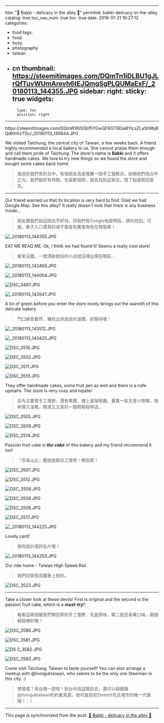 
---
title: "🍪 Bakki - delicacy in the alley 🍪"
permlink: bakki-delicacy-in-the-alley
catalog: true
toc_nav_num: true
toc: true
date: 2018-01-21 16:27:12
categories:
- food
tags:
- food
- busy
- photography
- taiwan
- cn
thumbnail: https://steemitimages.com/DQmTn1iDLBU1gJLrQfTuvWUmArevh6tEJQmgSgPLQUMaExF/_20180113_144355.JPG
sidebar:
    right:
        sticky: true
widgets:
    -
        type: toc
        position: right
---


<div class='pull-left'>https://steemitimages.com/DQmWX6SGbf5YGwQF8GT9Dia8YicsZLaSh9bj6QdKhfrzTDc/_20180113_145944.JPG</div>

We visited Taichung, the central city of Taiwan, a few weeks back. A friend highly recommended a local bakery to us. She cannot praise them enough and call them pride of Taichung. The store's name is **Bakki** and it offers handmade cakes. We love to try new things so we found the store and bought some cakes back home.
>幾週前我們來到台中，有個朋友高度推薦一間手工蛋糕店，她稱他們為台中之光。我們剛好有時間，也喜歡探險，就去找到這家店，買了點蛋糕回家去。

****
Our friend warned us that its location is very hard to find. Glad we had Google Map. See this alley? It really doesn't look that there is any business inside... 
>朋友跟我們說這間店不好找，但我們有Google地圖帶路，順利找到。可是，巷子入口還真的很不像是有厲害角色在裡面哪！

![_20180113_144355.JPG](https://steemitimages.com/DQmTn1iDLBU1gJLrQfTuvWUmArevh6tEJQmgSgPLQUMaExF/_20180113_144355.JPG)

EAT ME READ ME. Ok, I think we had found it! Seems a really cool store!
>看來沒錯，一間清新脫俗的小店就這樣出現在眼前...

![_20180113_143455.JPG](https://steemitimages.com/DQmYddVZ7tMsnXwZXsQcc6reYzfSEuGV1J2YXojFcaDgwXH/_20180113_143455.JPG)

![_20180113_144004.JPG](https://steemitimages.com/DQmXxvCAmKZBsie3TkNuMePfshxb9jrzzV9V4ekiM3v4vna/_20180113_144004.JPG)

![DSC_3497.JPG](https://steemitimages.com/DQme3JdrHhD6qNA3s8SurQedKMq8r5GYQkbmkcDr4kXSau7/DSC_3497.JPG)

![_20180113_143547.JPG](https://steemitimages.com/DQmPoMK4ZZDvEaMvn4SFrNKRkUHhyXKvj9vNX1nYzn7JKqt/_20180113_143547.JPG)

A lot of green before you enter the store nicely brings out the warmth of this delicate bakery
>門口綠意盎然，襯托出烘焙店的溫暖。好期待喔！

![_20180113_143512.JPG](https://steemitimages.com/DQmVSQfBgTTosxCHGFvVRogHwPX4yTp3sX8B5JBTLU84WBy/_20180113_143512.JPG)

![_20180113_143425.JPG](https://steemitimages.com/DQmcW1gw2xvqEHVTtqcJgrtkCMk9YF6kgvxc2qAtLKfG3yK/_20180113_143425.JPG)

![DSC_3516.JPG](https://steemitimages.com/DQmZpdagiuVZtXxYvxBwndcv3myAYZUY7R7SGeHYYxqNB3E/DSC_3516.JPG)

![DSC_3502.JPG](https://steemitimages.com/DQmZr4y4oQHe5yaAZxdXWMKNUBjocVcechuTSjQ4oZNBL2t/DSC_3502.JPG)

![DSC_3511.JPG](https://steemitimages.com/DQmbV2fyQMvGcpHWCUAfd3x5Qo4CBM4buiLrmDwkUYVSGSs/DSC_3511.JPG)

![DSC_3513.JPG](https://steemitimages.com/DQmNon4EcdcANE7Tjg2wgNcihWcvw1JKF58ioNbHhcvBZwL/DSC_3513.JPG)

They offer handmade cakes, some fruit jam as well and there is a cafe upstairs. The store is very cosy and hipster.
>店內主要賣手工蛋糕，還有果醬，樓上是咖啡廳。兼賣一些文青小物等。很俐落又溫暖，簡潔又文青的一間糕點咖啡店。

![DSC_3505.JPG](https://steemitimages.com/DQmNMUCiFTcTVPDu5YywXzc5dmV5gdav6XtsTf3Q4EtsgKo/DSC_3505.JPG)

![DSC_3509.JPG](https://steemitimages.com/DQma4eG7djMACYZth16sJncfG2EMaAxF1Azvheq5exQ2NgV/DSC_3509.JPG)

![DSC_3514.JPG](https://steemitimages.com/DQmbRF7v22cW6KtcYTUooirSe4gaUm968eEp5kR5JNeLGd6/DSC_3514.JPG)

Passion fruit cake is ***the cake*** of this bakery and my friend recommend it too!
>『百香山丘』聽說是鎮店之寶啊！帶回家！

![DSC_3507.JPG](https://steemitimages.com/DQmbVmW8fcQ52QxHcXoh9E73KfuxsR5qxpvihF6iDxY143S/DSC_3507.JPG)

![DSC_3512.JPG](https://steemitimages.com/DQmPXB57MYqdjgXEREJFNmnFzpLtPSxWzSjb9zFwow8xhBc/DSC_3512.JPG)

![DSC_3509.JPG](https://steemitimages.com/DQma4eG7djMACYZth16sJncfG2EMaAxF1Azvheq5exQ2NgV/DSC_3509.JPG)

![DSC_3508.JPG](https://steemitimages.com/DQmUgB4xor3VwNyR8qA74uG3sTKu6FWeNwWHt1BPsMbPw6p/DSC_3508.JPG)

![DSC_3506.JPG](https://steemitimages.com/DQmebACHpk7vybVzx25Qah6ZreAYFuWhQ1ki66Qcb1WkLcB/DSC_3506.JPG)

![DSC_3517.JPG](https://steemitimages.com/DQmPy7DPELBPBbPhJYeghpEGg9XwfXM5AoV5yYPbEXLWVYt/DSC_3517.JPG)

![_20180113_144225.JPG](https://steemitimages.com/DQmdtrtQRwodd4T9foBBixeLiR85GnxjG7C36AcGR55CZo7/_20180113_144225.JPG)

Lovely card!
>很有設計感的名片喔！

![_20180113_144253.JPG](https://steemitimages.com/DQmVoagEGKG9pu1EjqJ8vTULgiJJC7WEcKmn6xwHbds2uaR/_20180113_144253.JPG)

Our ride home - Taiwan High Speed Rail.
>我們回家搭高鐵車上拍的。

![DSC_3523.JPG](https://steemitimages.com/DQmRcUAhXdzjYfxkA3QEZMs14ZhydJLSszShmkWcyWgJFJ9/DSC_3523.JPG)

****
Take a closer look at these devils! First is original and the second is the passion fruit cake, which is a ***must-try***!! 
>看看這兩個被我們帶回家的手工蛋糕：先是原味，第二是百香果口味。兩個都超棒的喔！

![DSC_3580.JPG](https://steemitimages.com/DQmYJFChAvqGMndnXjTm9eRCxhfWCeWREviAUrakFi8GwvV/DSC_3580.JPG)

![DSC_3581.JPG](https://steemitimages.com/DQmUrqCXrUZb1abzh6bx4wb6rEWGonTq5hytp87929uKKRV/DSC_3581.JPG)

![DS C_3582.JPG](https://steemitimages.com/DQmYWiDWDzum9ymhRAiQSLMoavHovwmaqXQMYwzeBWB6KWw/DSC_3582.JPG)

![DSC_3583.JPG](https://steemitimages.com/DQmV3hzT3HSS5TiDsafqwrwudRzgLffxv3bhAK8dE3JfZM3/DSC_3583.JPG)

Come visit Taichung, Taiwan to taste yourself! You can also arrange a meetup with @livinguktaiwan, who seems to be the only one Steemian in this city. :)
>想嚐嚐？來台灣一遊吧！到台中找這間店去，還可以順便跟 @livinguktaiwan約約看見面，她可是目前Steemit在此城市的唯一代表喔！：）



- - -

This page is synchronized from the post: [🍪 Bakki - delicacy in the alley 🍪](https://steemit.com/@deanliu/bakki-delicacy-in-the-alley)
